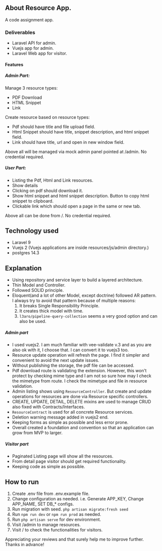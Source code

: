 ## About Resource App.
A code assignment app.

### Deliverables

- Laravel API for admin.
- Vuejs app for admin.
- Laravel Web app for visitor.

#### Features
##### Admin Part:
Manage 3 resource types:
- PDF Download
- HTML Snippet
- Link

Create resource based on resource types:
- Pdf should have title and file upload field.
- Html Snippet should have title, snippet description, and html snippet field.
- Link should have title, url and open in new window field.

Above all will be managed via mock admin panel pointed at /admin.
No credential required.  

##### User Part:
- Listing the Pdf, Html and Link resources.
- Show details
- Clicking on pdf should download it.
- Show html snippet and html snippet description. Button to copy html snippet to clipboard.
- Clickable link which should open a page in the same or new tab.

Above all can be done from /.
No credential required. 

## Technology used
- Laravel 9
- Vuejs 2 (Vuejs applications are inside resources/js/admin directory.)
- postgres 14.3

## Explanation
- Using repository and service layer to build a layered architecture.
- Thin Model and Controller.
- Followed SOLID principle.
- Eloquent(and a lot of other Model, except doctrine) followed AR pattern. I always try to avoid that pattern because of multiple reasons:
    1. It breaks Single Responsibility Principle.
    2. It creates thick model with time.
    3. `l3aro/pipeline-query-collection` seems a very good option and can also be used. 
    
##### Admin part
- I used vuejs2. I am much familiar with vee-validate v.3 and as you are also ok with it, I choose that. I can convert it to vuejs3 too.
- Resource update operation will refresh the page. I find it simpler and convenient to avoid the next update issues.
- Without publishing the storage, the pdf file can be accessed.
- Pdf download route is validating the extension. However, this won't protect by checking mime type and I am not so sure how may I check
the mimetype from route. I check the mimetype and file in resource validation.
- Admin listing shows using `ResourceController`. But create and update operations for resources are done via Resource specific controllers.
- CREATE, UPDATE, DETAIL, DELETE mixins are used to manage CRUD also fixed with Contracts/Interfaces. 
- `ResourceContract` is used for all concrete Resource services.
- Deletion warning message added in vuejs2 end.
- Keeping forms as simple as possible and less error prone.
- Overall created a foundation and convention so that an application can grow from MVP to larger.

##### Visitor part
- Paginated Listing page will show all the resources.
- From detail page visitor should get required functionality.
- Keeping code as simple as possible.

## How to run
1. Create .env file from .env.example file.
2. Change configuration as needed. i.e. Generate APP_KEY, Change APP_NAME, SET DB_* configs.
3. Run migration with seed.
    `php artisan migrate:fresh seed`
4. Run `npm run dev` or `npm run prod` as needed.
5. Run `php artisan serve` for dev environment.
6. Visit /admin to manage resources.
7. Visit / to check the functionalities for visitors.

Appreciating your reviews and that surely help me to improve further. Thanks in advance!
